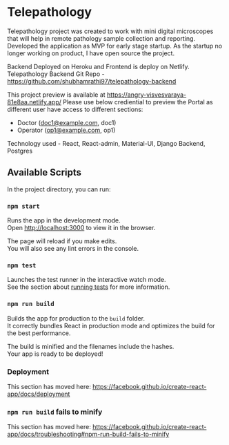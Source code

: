 # Telepathology 
Telepathology project was created to work with mini digital microscopes that will help in remote pathology sample collection and reporting. Developed the application as MVP for early stage startup. As the startup no longer working on product, I have open source the project. 

Backend Deployed on Heroku and Frontend is deploy on Netlify. 
Telepathology Backend Git Repo - https://github.com/shubhamrathi97/telepathology-backend

This project preview is available at https://angry-visvesvaraya-81e8aa.netlify.app/
Please use below crediential to preview the Portal as different user have access to different sections:
* Doctor (doc1@example.com, doc1)
* Operator (op1@example.com, op1)

Technology used - React, React-admin, Material-UI, Django Backend, Postgres

## Available Scripts

In the project directory, you can run:

### `npm start`

Runs the app in the development mode.<br>
Open [http://localhost:3000](http://localhost:3000) to view it in the browser.

The page will reload if you make edits.<br>
You will also see any lint errors in the console.

### `npm test`

Launches the test runner in the interactive watch mode.<br>
See the section about [running tests](https://facebook.github.io/create-react-app/docs/running-tests) for more information.

### `npm run build`

Builds the app for production to the `build` folder.<br>
It correctly bundles React in production mode and optimizes the build for the best performance.

The build is minified and the filenames include the hashes.<br>
Your app is ready to be deployed!

###  Deployment

This section has moved here: https://facebook.github.io/create-react-app/docs/deployment

### `npm run build` fails to minify

This section has moved here: https://facebook.github.io/create-react-app/docs/troubleshooting#npm-run-build-fails-to-minify
